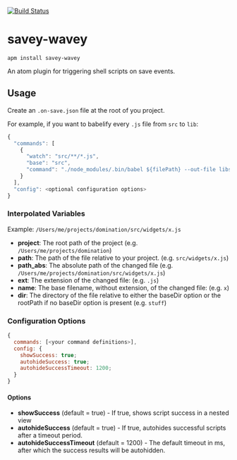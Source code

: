 [![Build Status](https://travis-ci.org/darthtrevino/savey-wavey.svg?branch=master)](https://travis-ci.org/darthtrevino/savey-wavey)

# savey-wavey

`apm install savey-wavey`

An atom plugin for triggering shell scripts on save events.

## Usage
Create an `.on-save.json` file at the root of you project.

For example, if you want to babelify every `.js` file from `src` to `lib`:

```javascript
{
  "commands": [
    {
      "watch": "src/**/*.js",
      "base": "src",
      "command": "./node_modules/.bin/babel ${filePath} --out-file libs/${fileDirRelativeToBase}/${fileBase}.js"
    }
  ],
  "config": <optional configuration options>
}
```

### Interpolated Variables
Example: `/Users/me/projects/domination/src/widgets/x.js`

* **project**: The root path of the project (e.g. `/Users/me/projects/domination`)
* **path**: The path of the file relative to your project. (e.g. `src/widgets/x.js`)
* **path_abs**: The absolute path of the changed file (e.g. `/Users/me/projects/domination/src/widgets/x.js`)
* **ext**: The extension of the changed file: (e.g. `.js`)
* **name**: The base filename, without extension, of the changed file: (e.g. `x`)
* **dir**: The directory of the file relative to either the baseDir option or the rootPath if no baseDir option is present (e.g. `stuff`)

### Configuration Options
```javascript
{
  commands: [<your command definitions>],
  config: {
    showSuccess: true;
    autohideSuccess: true;
    autohideSuccessTimeout: 1200;
  }
}
```
#### Options
* **showSuccess** (default = true) - If true, shows script success in a nested view
* **autohideSuccess** (default = true) - If true, autohides successful scripts after a timeout period.
* **autohideSuccessTimeout** (default = 1200) - The default timeout in ms, after which the success results will be autohidden.
